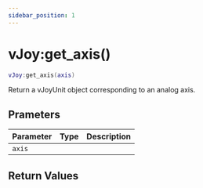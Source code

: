 ```yaml
---
sidebar_position: 1
---
```


# vJoy:get_axis()
```lua
vJoy:get_axis(axis)
```
Return a vJoyUnit object corresponding to an analog axis.


## Prameters
|Parameter|Type|Description|
|-|-|-|
|`axis`|||


## Return Values
